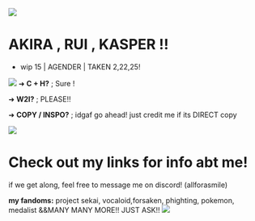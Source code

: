 ![](https://64.media.tumblr.com/27a165b259ccc952fda0b1ab53f3b5cb/5ceaa3b83ad06b05-66/s2048x3072/a8e84a84ef7f2896194532798d85bb3ca8a2062c.gifv)
# AKIRA , RUI , KASPER !!
* wip
15 | AGENDER | TAKEN 2,22,25!

![](https://64.media.tumblr.com/d421e110aa00d20508dc2ac452caedbf/d6d33a713f7452cb-a7/s2048x3072/34b94e0fa5c9a149acc7e3f77c90f546f18ffe65.pnj)
➜  **C + H?** ; Sure !

➜ **W2I?** ; PLEASE!!

➜ **COPY / INSPO?** ; idgaf go ahead! just credit me if its DIRECT copy

![](https://64.media.tumblr.com/2b5041160cd1ddc761112597fba8a707/d6d33a713f7452cb-d1/s2048x3072/dc9e734bf7e71032dde51309ff2afc6a8d4806d5.pnj)
# Check out my links for info abt me!
if we get along, feel free to message me on discord! (allforasmile) 

**my fandoms:** project sekai, vocaloid,forsaken, phighting, pokemon, medalist &&MANY MANY MORE!! JUST ASK!!
![](https://64.media.tumblr.com/83b0d4407aaeba032db14fc5f2a6bb76/4e302c3d4c6fd718-48/s1280x1920/ab4a556d162cd51e0b3e1ef4b75d8a0735f6d8a6.pnj)
